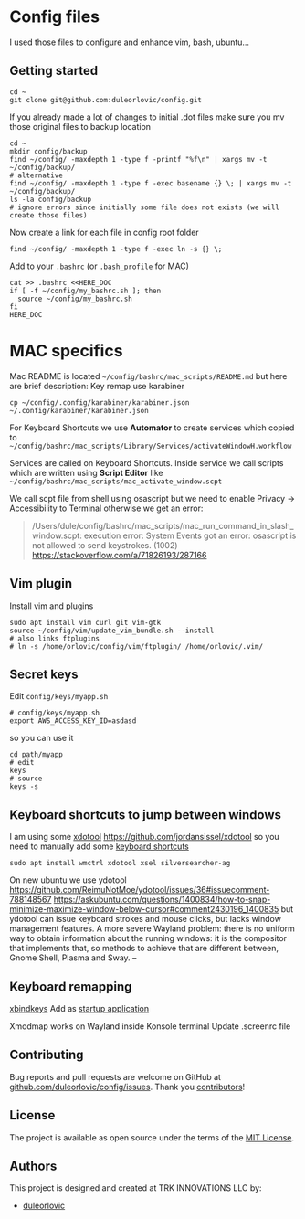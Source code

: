 # Config files

I used those files to configure and enhance vim, bash, ubuntu...

## Getting started

```
cd ~
git clone git@github.com:duleorlovic/config.git
```

If you already made a lot of changes to initial .dot files make sure you mv
those original files to backup location

```
cd ~
mkdir config/backup
find ~/config/ -maxdepth 1 -type f -printf "%f\n" | xargs mv -t ~/config/backup/
# alternative
find ~/config/ -maxdepth 1 -type f -exec basename {} \; | xargs mv -t ~/config/backup/
ls -la config/backup
# ignore errors since initially some file does not exists (we will create those files)
```

Now create a link for each file in config root folder
```
find ~/config/ -maxdepth 1 -type f -exec ln -s {} \;
```

Add to your `.bashrc` (or `.bash_profile` for MAC)

```
cat >> .bashrc <<HERE_DOC
if [ -f ~/config/my_bashrc.sh ]; then
  source ~/config/my_bashrc.sh
fi
HERE_DOC
```

# MAC specifics

Mac README is located `~/config/bashrc/mac_scripts/README.md` but here are
brief description:
Key remap use karabiner
~~~
cp ~/config/.config/karabiner/karabiner.json ~/.config/karabiner/karabiner.json
~~~

For Keyboard Shortcuts we use **Automator** to create services which copied to
`~/config/bashrc/mac_scripts/Library/Services/activateWindowH.workflow`

Services are called on Keyboard Shortcuts. Inside service we call scripts which
are written using **Script Editor** like
`~/config/bashrc/mac_scripts/mac_activate_window.scpt`

We call scpt file from shell using osascript but we need to enable Privacy ->
Accessibility to Terminal
otherwise we get an error:
> /Users/dule/config/bashrc/mac_scripts/mac_run_command_in_slash_window.scpt: execution error: System Events got an error: osascript is not allowed to send keystrokes. (1002)
https://stackoverflow.com/a/71826193/287166

## Vim plugin

Install vim and plugins

```
sudo apt install vim curl git vim-gtk
source ~/config/vim/update_vim_bundle.sh --install
# also links ftplugins
# ln -s /home/orlovic/config/vim/ftplugin/ /home/orlovic/.vim/
```

## Secret keys

Edit `config/keys/myapp.sh`
```
# config/keys/myapp.sh
export AWS_ACCESS_KEY_ID=asdasd
```
so you can use it
```
cd path/myapp
# edit
keys
# source
keys -s
```

## Keyboard shortcuts to jump between windows

I am using some
[xdotool](http://www.semicomplete.com/projects/xdotool)
https://github.com/jordansissel/xdotool
so you need to manually add some [keyboard
shortcuts](https://github.com/duleorlovic/config/blob/master/bashrc/window_shortcuts.sh#L34)

```
sudo apt install wmctrl xdotool xsel silversearcher-ag
```

On new ubuntu we use ydotool
https://github.com/ReimuNotMoe/ydotool/issues/36#issuecomment-788148567
https://askubuntu.com/questions/1400834/how-to-snap-minimize-maximize-window-below-cursor#comment2430196_1400835
but ydotool can issue keyboard strokes and mouse clicks, but lacks window
management features. A more severe Wayland problem: there is no uniform way to
obtain information about the running windows: it is the compositor that
implements that, so methods to achieve that are different between, Gnome Shell,
Plasma and Sway. – 


## Keyboard remapping

[xbindkeys](https://wiki.archlinux.org/index.php/Xbindkeys)
Add as [startup
application](https://github.com/duleorlovic/config/blob/master/.xbindkeysrc#L3)

Xmodmap works on Wayland inside Konsole terminal
Update .screenrc file


## Contributing

Bug reports and pull requests are welcome on GitHub at
[github.com/duleorlovic/config/issues].
Thank you [contributors]!

[github.com/duleorlovic/config/issues]: https://github.com/duleorlovic/config/issues
[contributors]: https://github.com/duleorlovic/config/graphs/contributors

## License

The project is available as open source under the terms of the
[MIT License](http://opensource.org/licenses/MIT).

## Authors

This project is designed and created at TRK INNOVATIONS LLC by:

* [duleorlovic](https://github.com/duleorlovic)
